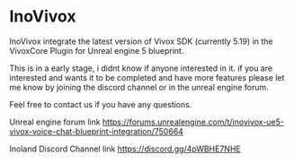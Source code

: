 # InoVivox
InoVivox integrate the latest version of Vivox SDK (currently 5.19) in the VivoxCore Plugin for Unreal engine 5 blueprint.

This is in a early stage, i didnt know if anyone interested in it. if you are interested and wants it to be completed and have more features please let me know by joining the discord channel or in the unreal engine forum.

Feel free to contact us if you have any questions.

Unreal engine forum link
https://forums.unrealengine.com/t/inovivox-ue5-vivox-voice-chat-blueprint-integration/750664

Inoland Discord Channel link
https://discord.gg/4pWBHE7NHE
